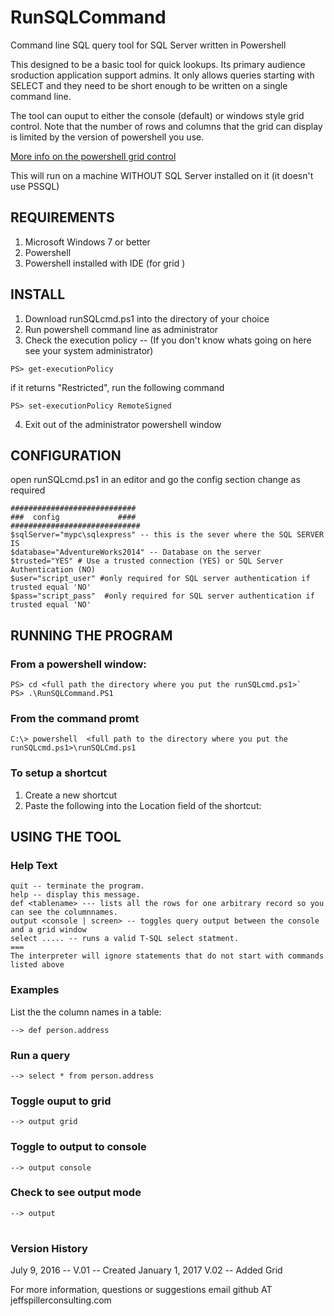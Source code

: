 # RunSQLCommand
Command line SQL query tool for SQL Server written in Powershell

This designed to be a basic tool for quick lookups. Its primary audience sroduction application support admins.
It only allows queries starting with SELECT  and they need to be short enough to be written on a single command line.

The tool can ouput to either the console (default) or windows style grid control. Note that the number of rows and columns that the grid can display is limited by the version of powershell you use.

[More info on the powershell grid control](https://technet.microsoft.com/en-us/library/ff730930.aspx)

This will run on a machine WITHOUT SQL Server installed on it (it doesn't use PSSQL)

## REQUIREMENTS
1. Microsoft Windows 7 or better 
2. Powershell
3. Powershell installed with IDE (for grid )


## INSTALL
1. Download runSQLcmd.ps1 into the directory of your choice
2. Run powershell command line as administrator
3. Check the execution policy -- (If you don't know whats going on here see your system administrator)

`PS> get-executionPolicy`

if it returns "Restricted", run the following command

`PS> set-executionPolicy RemoteSigned`


4. Exit out of the administrator powershell window

## CONFIGURATION
open runSQLcmd.ps1 in an editor and go the config section change as required


````
############################
###  config             ####
#############################
$sqlServer="mypc\sqlexpress" -- this is the sever where the SQL SERVER IS
$database="AdventureWorks2014" -- Database on the server
$trusted="YES" # Use a trusted connection (YES) or SQL Server Authentication (NO)
$user="script_user" #only required for SQL server authentication if trusted equal 'NO'
$pass="script_pass"  #only required for SQL server authentication if trusted equal 'NO'
````


## RUNNING THE PROGRAM

### From a powershell window:

````
PS> cd <full path the directory where you put the runSQLcmd.ps1>`
PS> .\RunSQLCommand.PS1 
````


### From the command promt

`C:\> powershell  <full path to the directory where you put the runSQLcmd.ps1>\runSQLCmd.ps1`

### To setup a shortcut
1. Create a new shortcut
2. Paste the following into the Location field of the shortcut:

<the directory where you put the runSQLcmd.ps1>

## USING THE TOOL
### Help Text

```
quit -- terminate the program.
help -- display this message.
def <tablename> --- lists all the rows for one arbitrary record so you can see the columnnames.
output <console | screen> -- toggles query output between the console and a grid window
select ..... -- runs a valid T-SQL select statment.
===
The interpreter will ignore statements that do not start with commands listed above 
```

### Examples

List the the column names in a table:

`--> def person.address`

### Run a query

`--> select * from person.address`


### Toggle ouput to grid 

`--> output grid`

### Toggle to output to console

`--> output console`

### Check to see output mode 

`--> output`


#

### Version History
July 9, 2016 -- V.01 -- Created
January 1, 2017 V.02 -- Added Grid


For more information, questions or suggestions email github AT jeffspillerconsulting.com

